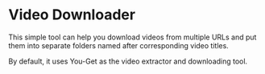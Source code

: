 # Video Downloader
This simple tool can help you download videos from multiple URLs and put them into separate folders named after corresponding video titles.

By default, it uses You-Get as the video extractor and downloading tool.
